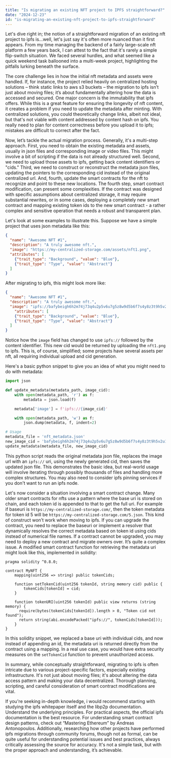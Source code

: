```yaml
---
title: "Is migrating an existing NFT project to IPFS straightforward?"
date: "2024-12-23"
id: "is-migrating-an-existing-nft-project-to-ipfs-straightforward"
---
```


Let's dive right in; the notion of a straightforward migration of an existing nft project to ipfs is...well, let's just say it's often more nuanced than it first appears. From my time managing the backend of a fairly large-scale nft platform a few years back, I can attest to the fact that it's rarely a simple flip-switch situation. We faced several hurdles, and what seemed like a quick weekend task ballooned into a multi-week project, highlighting the pitfalls lurking beneath the surface.

The core challenge lies in how the initial nft metadata and assets were handled. If, for instance, the project relied heavily on centralized hosting solutions – think static links to aws s3 buckets – the migration to ipfs isn’t just about moving files; it’s about fundamentally altering how the data is accessed and secured. One major concern is the immutability that ipfs offers. While this is a great feature for ensuring the longevity of nft content, it creates a problem if you need to update the metadata after minting. With centralized solutions, you could theoretically change links, albeit not ideal, but that's not viable with content addressed by content hash on ipfs. You really need to plan for content correctness before you upload it to ipfs; mistakes are difficult to correct after the fact.

Now, let’s tackle the actual migration process. Generally, it's a multi-step approach. First, you need to obtain the existing metadata and assets, usually in json files and corresponding image or video files. This might involve a bit of scripting if the data is not already structured well. Second, we need to upload those assets to ipfs, getting back content identifiers or "cids." Third, we need to construct or reconstruct the metadata json files, updating the pointers to the corresponding cid instead of the original centralized url. And, fourth, update the smart contracts for the nft to recognize and point to these new locations. The fourth step, smart contract modification, can present some complexities. If the contract was designed with specific assumptions about centralized storage, it may require substantial rewrites, or in some cases, deploying a completely new smart contract and mapping existing token ids to the new smart contract - a rather complex and sensitive operation that needs a robust and transparent plan.

Let's look at some examples to illustrate this. Suppose we have a simple project that uses json metadata like this:

```json
{
  "name": "Awesome NFT #1",
  "description": "A truly awesome nft.",
  "image": "https://my-centralized-storage.com/assets/nft1.png",
  "attributes": [
    {"trait_type": "Background", "value": "Blue"},
    {"trait_type": "Type", "value": "Abstract"}
  ]
}
```

After migrating to ipfs, this might look more like:

```json
{
  "name": "Awesome NFT #1",
  "description": "A truly awesome nft.",
  "image": "ipfs://bafybeigh6h2m74j73q4u2p5v6u7g5z8w9d5b6f7s4y8z3t9h5v2u1n8q/nft1.png",
    "attributes": [
    {"trait_type": "Background", "value": "Blue"},
    {"trait_type": "Type", "value": "Abstract"}
  ]
}
```

Notice how the `image` field has changed to use `ipfs://` followed by the content identifier. This new cid would be returned by uploading the `nft1.png` to ipfs. This is, of course, simplified; some projects have several assets per nft, all requiring individual upload and cid generation.

Here's a basic python snippet to give you an idea of what you might need to do with metadata:

```python
import json

def update_metadata(metadata_path, image_cid):
    with open(metadata_path, 'r') as f:
        metadata = json.load(f)

    metadata['image'] = f'ipfs://{image_cid}'

    with open(metadata_path, 'w') as f:
        json.dump(metadata, f, indent=2)

# Usage
metadata_file = 'nft_metadata.json'
new_image_cid = 'bafybeigh6h2m74j73q4u2p5v6u7g5z8w9d5b6f7s4y8z3t9h5v2u1n8q/nft1.png'
update_metadata(metadata_file, new_image_cid)
```

This python script reads the original metadata json file, replaces the image url with an `ipfs://` uri, using the newly generated cid, then saves the updated json file. This demonstrates the basic idea, but real-world usage will involve iterating through possibly thousands of files and handling more complex structures. You may also need to consider ipfs pinning services if you don't want to run an ipfs node.

Let's now consider a situation involving a smart contract change. Many older smart contracts for nfts use a pattern where the base uri is stored on chain, and each token id is appended to that to get the full uri. For example if baseuri is `https://my-centralized-storage.com/`, then the token metadata for token id 5 will be `https://my-centralized-storage.com/5.json`. This kind of construct won’t work when moving to ipfs. If you can upgrade the contract, you need to replace the baseuri or implement a resolver that dynamically resolves the correct metadata based on token id using cids instead of numerical file names. If a contract cannot be upgraded, you may need to deploy a new contract and migrate owners over. It’s quite a complex issue. A modified smart contract function for retrieving the metadata uri might look like this, implemented in solidity:

```solidity
pragma solidity ^0.8.0;

contract MyNFT {
    mapping(uint256 => string) public tokenCids;

    function setTokenCid(uint256 tokenId, string memory cid) public {
        tokenCids[tokenId] = cid;
    }

    function tokenURI(uint256 tokenId) public view returns (string memory) {
      require(bytes(tokenCids[tokenId]).length > 0, "Token cid not found");
      return string(abi.encodePacked("ipfs://", tokenCids[tokenId]));
    }
}
```
In this solidity snippet, we replaced a base uri with individual cids, and now instead of appending an id, the metadata uri is returned directly from the contract using a mapping. In a real use case, you would have extra security measures on the `setTokenCid` function to prevent unauthorized access.

In summary, while conceptually straightforward, migrating to ipfs is often intricate due to various project-specific factors, especially existing infrastructure. It's not just about moving files; it's about altering the data access pattern and making your data decentralized. Thorough planning, scripting, and careful consideration of smart contract modifications are vital.

If you're seeking in-depth knowledge, i would recommend starting with studying the ipfs whitepaper itself and the libp2p documentation. Understand the underlying principles. For practical aspects, the official ipfs documentation is the best resource. For understanding smart contract design patterns, check out “Mastering Ethereum” by Andreas Antonopoulos. Additionally, researching how other projects have performed ipfs migrations through community forums, though not as formal, can be quite useful for understanding potential issues and best practices, always critically assessing the source for accuracy. It's not a simple task, but with the proper approach and understanding, it’s achievable.
